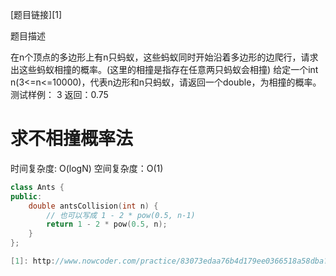 [题目链接][1]

题目描述

在n个顶点的多边形上有n只蚂蚁，这些蚂蚁同时开始沿着多边形的边爬行，请求出这些蚂蚁相撞的概率。(这里的相撞是指存在任意两只蚂蚁会相撞)
给定一个int n(3<=n<=10000)，代表n边形和n只蚂蚁，请返回一个double，为相撞的概率。
测试样例：
3
返回：0.75

# 求不相撞概率法
时间复杂度: O(logN)
空间复杂度：O(1)

```cpp
class Ants {
public:
    double antsCollision(int n) {
    	// 也可以写成 1 - 2 * pow(0.5, n-1)
        return 1 - 2 * pow(0.5, n);
    }
};

[1]: http://www.nowcoder.com/practice/83073edaa76b4d179ee0366518a58dba?tpId=8&tqId=11026&rp=2&ru=/ta/cracking-the-coding-interview&qru=/ta/cracking-the-coding-interview/question-ranking